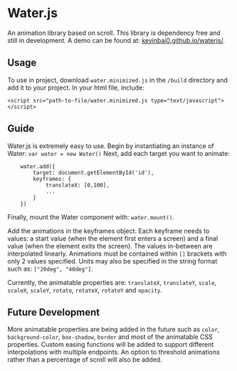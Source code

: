 # Water.js

An animation library based on scroll. This library is dependency free and still in development. A demo can be found at: [kevinbai0.github.io/waterjs/](https://kevinbai0.github.io/waterjs/ "WaterJS Homepage").

## Usage

To use in project, download `water.minimized.js` in the `/build` directory and add it to your project. In your html file, include: 

`<script src="path-to-file/water.minimized.js type="text/javascript"></script>`

## Guide

Water.js is extremely easy to use. Begin by instantiating an instance of Water: 
`var water = new Water()`
Next, add each target you want to animate: 

        water.add({
            target: document.getElementById('id'),
            keyframes: {
                translateX: [0,100],
                ...
            }
        })

Finally, mount the Water component with: `water.mount()`.

Add the animations in the keyframes object. Each keyframe needs to values: a start value (when the element first enters a screen) and a final value (when the element exits the screen). The values in-between are interpolated linearly. Animations must be contained within `[]` brackets with only 2 values specified. Units may also be specified in the string format such as: `["20deg", "40deg"]`.

Currently, the animatable properties are: `translateX`, `translateY`, `scale`, `scaleX`, `scaleY`, `rotate`, `rotateX`, `rotateY` and `opacity`.

## Future Development

More animatable properties are being added in the future such as `color`, `background-color`, `box-shadow`, `border` and most of the animatable CSS properties. Custom easing functions will be added to support different interpolations with multiple endpoints. An option to threshold animations rather than a percentage of scroll will also be added.